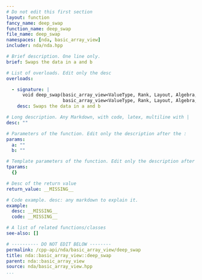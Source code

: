 ```yaml
---
# Do not edit this first section
layout: function
fancy_name: deep_swap
function_name: deep_swap
file_name: deep_swap
namespaces: [nda, basic_array_view]
includer: nda/nda.hpp

# Brief description. One line only.
brief: Swaps the data in a and b

# List of overloads. Edit only the desc
overloads:

  - signature: |
      void deep_swap(basic_array_view<ValueType, Rank, Layout, Algebra, AccessorPolicy, OwningPolicy> a,
                     basic_array_view<ValueType, Rank, Layout, Algebra, AccessorPolicy, OwningPolicy> b) noexcept
    desc: Swaps the data in a and b

# Long description. Any Markdown, with code, latex, multiline with |
desc: ""

# Parameters of the function. Edit only the description after the :
params:
  a: ""
  b: ""

# Template parameters of the function. Edit only the description after the :
tparams:
  {}

# Desc of the return value
return_value: __MISSING__

# Code example. desc: any markdown to explain it.
example:
  desc: __MISSING__
  code: __MISSING__

# A list of related functions/classes
see-also: []

# ---------- DO NOT EDIT BELOW --------
permalink: /cpp-api/nda/basic_array_view/deep_swap
title: nda::basic_array_view::deep_swap
parent: nda::basic_array_view
source: nda/basic_array_view.hpp
...
```


